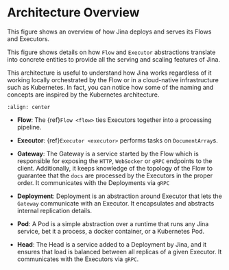 # Architecture Overview

This figure shows an overview of how Jina deploys and serves its Flows and Executors.

This figure shows details on how `Flow` and `Executor` abstractions translate into concrete entities to provide all the 
serving and scaling features of Jina.

This architecture is useful to understand how Jina works regardless of it working locally orchestrated by the Flow or in 
a cloud-native infrastructure such as Kubernetes. In fact, you can notice how some of the naming and concepts are inspired by the Kubernetes architecture.
 

```{figure} arch-overview.svg
:align: center
```

- **Flow**: The {ref}`Flow <flow>` ties Executors together into a processing pipeline.

- **Executor**: {ref}`Executor <executor>` performs tasks on `DocumentArray`s.

- **Gateway**: The Gateway is a service started by the Flow which is responsible for exposing the `HTTP`, `WebSocker` or `gRPC` endpoints to the client. Additionally, it
keeps knowledge of the topology of the Flow to guarantee that the `docs` are processed by the Executors in the proper order. It communicates with the Deployments via `gRPC`

- **Deployment**: Deployment is an abstraction around Executor that lets the `Gateway` communicate with an Executor. It encapsulates and abstracts internal replication details.

- **Pod**: A Pod is a simple abstraction over a runtime that runs any Jina service, bet it a process, a docker container, or a Kubernetes Pod.

- **Head**: The Head is a service added to a Deployment by Jina, and it ensures that load is balanced between all replicas of a given Executor. It communicates with the Executors via `gRPC`.
